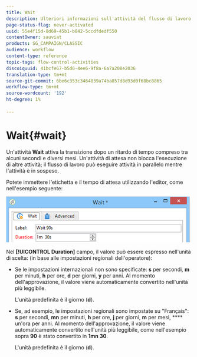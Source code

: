 ```yaml
---
title: Wait
description: Ulteriori informazioni sull'attività del flusso di lavoro di attesa
page-status-flag: never-activated
uuid: 55e4f15d-8d69-45b1-b842-5ccdfdedf550
contentOwner: sauviat
products: SG_CAMPAIGN/CLASSIC
audience: workflow
content-type: reference
topic-tags: flow-control-activities
discoiquuid: 41bcfe67-b5d6-4ee6-9f8a-6a7a208e2036
translation-type: tm+mt
source-git-commit: 6be6c353c3464839a74ba857d8d93d0f68bc8865
workflow-type: tm+mt
source-wordcount: '192'
ht-degree: 1%

---
```



# Wait{#wait}

Un&#39;attività **Wait** attiva la transizione dopo un ritardo di tempo compreso tra alcuni secondi e diversi mesi. Un&#39;attività di attesa non blocca l&#39;esecuzione di altre attività; il flusso di lavoro può eseguire attività in parallelo mentre l&#39;attività è in sospeso.

Potete immettere l&#39;etichetta e il tempo di attesa utilizzando l&#39;editor, come nell&#39;esempio seguente:

![](assets/edit_wait.png)

Nel **[!UICONTROL Duration]** campo, il valore può essere espresso nell&#39;unità di scelta: (in base alle impostazioni regionali dell&#39;operatore):

* Se le impostazioni internazionali non sono specificate: **s** per secondi, **m** per minuti, **h** per ore, **d** per giorni, **y** per anni. Al momento dell&#39;approvazione, il valore viene automaticamente convertito nell&#39;unità più leggibile.

   L&#39;unità predefinita è il giorno (**d**).

* Se, ad esempio, le impostazioni regionali sono impostate su &quot;Français&quot;: **s** per secondi, **mn** per minuti, **h** per ore, **j** per giorni, **m** per mesi, **** un&#39;ora per anni. Al momento dell&#39;approvazione, il valore viene automaticamente convertito nell&#39;unità più leggibile, come nell&#39;esempio sopra **90** è stato convertito in **1mn 30**.

   L&#39;unità predefinita è il giorno (**d**).

